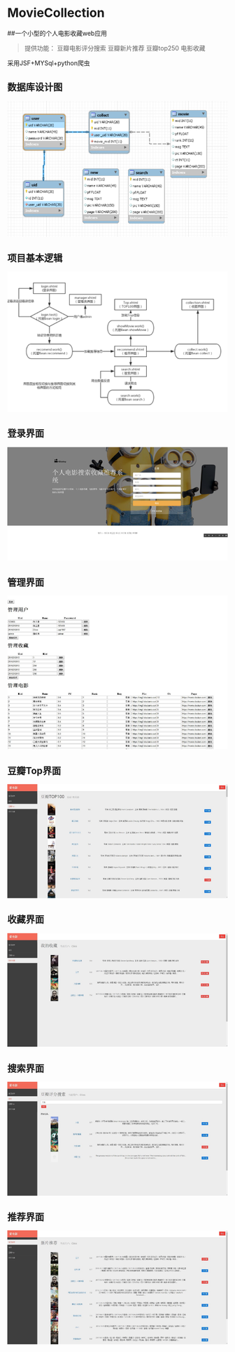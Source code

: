 # MovieCollection
##一个小型的个人电影收藏web应用
>提供功能：
>豆瓣电影评分搜索
>豆瓣新片推荐
>豆瓣top250
>电影收藏

采用JSF+MYSql+python爬虫

## 数据库设计图

![](https://raw.githubusercontent.com/ZqtCtios/MovieCollection/master/img/1.png)

## 项目基本逻辑

![](https://raw.githubusercontent.com/ZqtCtios/MovieCollection/master/img/2.png)

## 登录界面

![](https://raw.githubusercontent.com/ZqtCtios/MovieCollection/master/img/3.png)

## 管理界面



![](https://raw.githubusercontent.com/ZqtCtios/MovieCollection/master/img/4.png)

## 豆瓣Top界面

![](https://raw.githubusercontent.com/ZqtCtios/MovieCollection/master/img/5.png)

## 收藏界面

![](https://raw.githubusercontent.com/ZqtCtios/MovieCollection/master/img/6.png)

## 搜索界面

![](https://raw.githubusercontent.com/ZqtCtios/MovieCollection/master/img/7.png)

## 推荐界面

![](https://raw.githubusercontent.com/ZqtCtios/MovieCollection/master/img/8.png)

